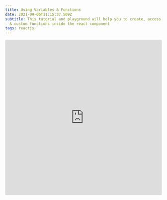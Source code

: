 ```yaml
---
title: Using Variables & Functions
date: 2021-09-06T11:15:37.509Z
subtitle: This tutorial and playground will help you to create, access variables
  & custom functions inside the react component
tags: reactjs
---
```

<iframe src="https://codesandbox.io/embed/broken-cherry-fopev?fontsize=14&hidenavigation=1&theme=dark&view=editor&view=preview"
     style="width:100%; height:500px; border:0; border-radius: 4px; overflow:hidden;"
     title="broken-cherry-fopev"
     allow="accelerometer; ambient-light-sensor; camera; encrypted-media; geolocation; gyroscope; hid; microphone; midi; payment; usb; vr; xr-spatial-tracking"
     sandbox="allow-forms allow-modals allow-popups allow-presentation allow-same-origin allow-scripts"
   ></iframe>
